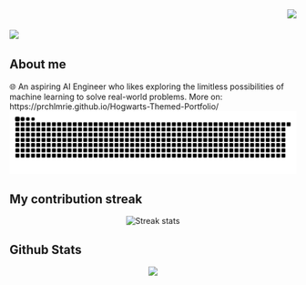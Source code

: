 <div align="right">
<a style="text-decoration: none" target="_blank"href="https://github.com/prchlmrie">
<img src="https://visitor-badge.laobi.icu/badge?page_id=prchlmrie.prchlmrie&left_color=gray&right_color=blue&left_text=Profile%20visitors">
</a>
</div>

<br>

<img src="https://readme-typing-svg.herokuapp.com/?font=Roboto&weight=900&size=40=true&vCenter=true&width=500&height=70&duration=4000&color=B3B3B3&lines=Hi+There!+👋;+I'm+Cheilou+Marie+Puro!;" />

<h2>About me</h2> 
🌐 An aspiring AI Engineer who likes exploring the limitless possibilities of machine learning to solve real-world problems.
More on: https://prchlmrie.github.io/Hogwarts-Themed-Portfolio/
<br/>

<div align="center">
    
  <img src="https://github.com/prchlmrie/prchlmrie/blob/output/github-snake.svg" alt="Snake animation showing contributions" />
</div>

<h2>My contribution streak</h2>
<p align="center">
  <img width="390" src="https://github-readme-streak-stats-salesp07.vercel.app/?user=prchlmrie&count_private=true&theme=react&border_radius=10" alt="Streak stats" />
</p>

<h2>Github Stats </h2>

<div align="center">
<a href="https://github.com/prchlmrie">
<img height="180em" src="https://github-readme-stats.vercel.app/api/top-langs/?username=prchlmrie&layout=compact&langs_count=7&theme=default"/></a>
</div>








